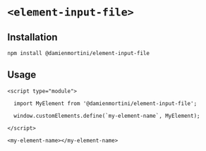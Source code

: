 # `<element-input-file>`

## Installation

```
npm install @damienmortini/element-input-file
```

## Usage
```
<script type="module">

  import MyElement from '@damienmortini/element-input-file';

  window.customElements.define(`my-element-name`, MyElement);

</script>

<my-element-name></my-element-name>
```
